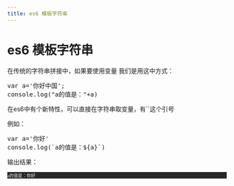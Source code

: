 ```yaml
---
title: es6 模板字符串
---
```


# es6 模板字符串

<p>在传统的字符串拼接中，如果要使用变量 我们是用这中方式：<br/></p><pre class="brush:js;toolbar:false">var&nbsp;a=&#39;你好中国&#39;;
console.log(&quot;a的值是：&quot;+a)</pre><p>在es6中有个新特性，可以直接在字符串取变量，有``这个引号<br/></p><p>例如：</p><pre class="brush:js;toolbar:false">var&nbsp;a=&#39;你好&#39;
console.log(`a的值是：${a}`)</pre><p>输出结果：</p><style type="text/css">p.p1 {margin: 0.0px 0.0px 0.0px 0.0px; font: 10.0px Monaco; color: #f2f2f2; background-color: #000000; background-color: rgba(0, 0, 0, 0.85)}
span.s1 {font-variant-ligatures: no-common-ligatures}</style><p class="p1"><span class="s1">a的值是：你好</span></p><p><br/></p>


